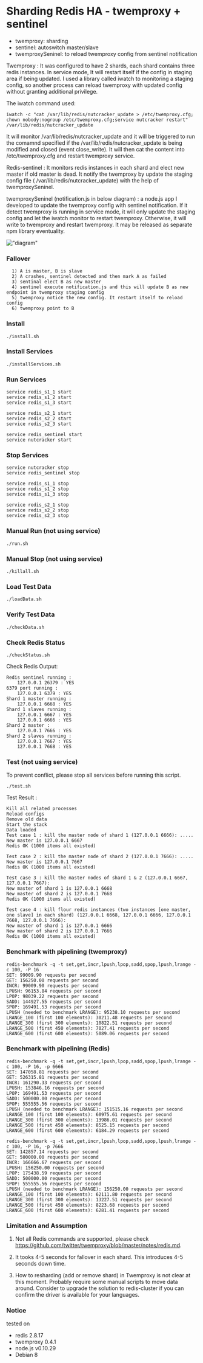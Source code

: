 # Sharding Redis HA - twemproxy + sentinel

- twemproxy: sharding
- sentinel: autoswitch master/slave
- twemproxySeninel: to reload twemproxy config from sentinel notification

Twemproxy : It was configured to have 2 shards, each shard contains three redis instances.
In service mode, It will restart itself if the config in staging area if being updated.
I used a library called iwatch to monitoring a staging config, so another process can reload twemproxy with updated config without granting additional privilege.

The iwatch command used:
```
iwatch -c "cat /var/lib/redis/nutcracker_update > /etc/twemproxy.cfg; chown nobody:nogroup /etc/twemproxy.cfg;service nutcracker restart" /var/lib/redis/nutcracker_update
```
It will monitor /var/lib/redis/nutcracker_update and it will be triggered to run the comamnd specified if the /var/lib/redis/nutcracker_update is being modified and closed (event close_write). It will then cat the content into /etc/twemproxy.cfg and restart twemproxy service.

Redis-sentinel : It monitors redis instances in each shard and elect new master if old master is dead.
It notify the twemproxy by update the staging config file ( /var/lib/redis/nutcracker_update) with the help of twemproxySeninel.

twemproxySeninel (notification.js in below diagram) : a node.js app I developed to update the twemproxy config with sentinel notification.
If it detect twemproxy is running in service mode, it will only update the staging config and let the iwatch monitor to restart twemproxy.
Otherwise, it will write to twemproxy and restart twemproxy. It may be released as separate npm library eventuality.

!["diagram"](diagram.png)

### Fallover
```
  1) A is master, B is slave
  2) A crashes, sentinel detected and then mark A as failed
  3) sentinal elect B as new master
  4) sentinel execute notification.js and this will update B as new endpoint in twemproxy staging config
  5) twemproxy notice the new config. It restart itself to reload config
  6) twemproxy point to B
```

### Install
```
./install.sh
```

### Install Services
```
./installServices.sh
```

### Run Services
```
service redis_s1_1 start
service redis_s1_2 start
service redis_s1_3 start

service redis_s2_1 start
service redis_s2_2 start
service redis_s2_3 start

service redis_sentinel start
service nutcracker start
```

### Stop Services
```
service nutcracker stop
service redis_sentinel stop

service redis_s1_1 stop
service redis_s1_2 stop
service redis_s1_3 stop

service redis_s2_1 stop
service redis_s2_2 stop
service redis_s2_3 stop
```

### Manual Run (not using service)
```
./run.sh
```

### Manual Stop (not using service)
```
./killall.sh
```

### Load Test Data
```
./loadData.sh
```

### Verify Test Data
```
./checkData.sh
```

### Check Redis Status
```
./checkStatus.sh
```

Check Redis Output:
```
Redis sentinel running :
	127.0.0.1 26379 : YES
6379 port running :
	127.0.0.1 6379 : YES
Shard 1 master running :
	127.0.0.1 6668 : YES
Shard 1 slaves running :
	127.0.0.1 6667 : YES
	127.0.0.1 6666 : YES
Shard 2 master :
	127.0.0.1 7666 : YES
Shard 2 slaves running :
	127.0.0.1 7667 : YES
	127.0.0.1 7668 : YES
```

### Test (not using service)
To prevent conflict, please stop all services before running this script.
```
./test.sh
```

Test Result :
```
Kill all related processes
Reload configs
Remove old data
Start the stack
Data loaded
Test case 1 : kill the master node of shard 1 (127.0.0.1 6666): .....
New master is 127.0.0.1 6667
Redis OK (1000 items all existed)

Test case 2 : kill the master node of shard 2 (127.0.0.1 7666): .....
New master is 127.0.0.1 7667
Redis OK (1000 items all existed)

Test case 3 : kill the master nodes of shard 1 & 2 (127.0.0.1 6667, 127.0.0.1 7667):
New master of shard 1 is 127.0.0.1 6668
New master of shard 2 is 127.0.0.1 7668
Redis OK (1000 items all existed)

Test case 4 : kill flour redis instances (two instances [one master, one slave] in each shard) (127.0.0.1 6668, 127.0.0.1 6666, 127.0.0.1 7668, 127.0.0.1 7666):
New master of shard 1 is 127.0.0.1 6666
New master of shard 2 is 127.0.0.1 7666
Redis OK (1000 items all existed)
```

### Benchmark with pipelining (twemproxy)
```
redis-benchmark -q -t set,get,incr,lpush,lpop,sadd,spop,lpush,lrange -c 100, -P 16
SET: 99009.90 requests per second
GET: 156250.00 requests per second
INCR: 99009.90 requests per second
LPUSH: 96153.84 requests per second
LPOP: 98039.22 requests per second
SADD: 144927.55 requests per second
SPOP: 169491.53 requests per second
LPUSH (needed to benchmark LRANGE): 95238.10 requests per second
LRANGE_100 (first 100 elements): 30211.48 requests per second
LRANGE_300 (first 300 elements): 10822.51 requests per second
LRANGE_500 (first 450 elements): 7027.41 requests per second
LRANGE_600 (first 600 elements): 5089.06 requests per second
```

### Benchmark with pipelining (Redis)
```
redis-benchmark -q -t set,get,incr,lpush,lpop,sadd,spop,lpush,lrange -c 100, -P 16, -p 6666
SET: 147058.81 requests per second
GET: 526315.81 requests per second
INCR: 161290.33 requests per second
LPUSH: 153846.16 requests per second
LPOP: 169491.53 requests per second
SADD: 500000.00 requests per second
SPOP: 555555.56 requests per second
LPUSH (needed to benchmark LRANGE): 151515.16 requests per second
LRANGE_100 (first 100 elements): 60975.61 requests per second
LRANGE_300 (first 300 elements): 13986.01 requests per second
LRANGE_500 (first 450 elements): 8525.15 requests per second
LRANGE_600 (first 600 elements): 6184.29 requests per second
```

```
redis-benchmark -q -t set,get,incr,lpush,lpop,sadd,spop,lpush,lrange -c 100, -P 16, -p 7666
SET: 142857.14 requests per second
GET: 500000.00 requests per second
INCR: 166666.67 requests per second
LPUSH: 156250.00 requests per second
LPOP: 175438.59 requests per second
SADD: 500000.00 requests per second
SPOP: 555555.56 requests per second
LPUSH (needed to benchmark LRANGE): 156250.00 requests per second
LRANGE_100 (first 100 elements): 62111.80 requests per second
LRANGE_300 (first 300 elements): 13227.51 requests per second
LRANGE_500 (first 450 elements): 8223.68 requests per second
LRANGE_600 (first 600 elements): 6281.41 requests per second
```

### Limitation and Assumption
1) Not all Redis commands are supported, please check
https://github.com/twitter/twemproxy/blob/master/notes/redis.md.

2) It tooks 4-5 seconds for fallover in each shard. This introduces 4-5 seconds down time.

3) How to resharding (add or remove shard) in Twemproxy is not clear at this moment.
Probably require some manual scripts to move data around.
Consider to upgrade the solution to redis-cluster if you can confirm the driver is available for your languages.

### Notice
tested on
- redis 2.8.17
- twemproxy 0.4.1
- node.js v0.10.29
- Debian 8

